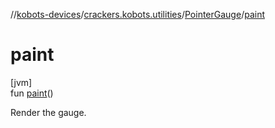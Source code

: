 //[kobots-devices](../../../index.md)/[crackers.kobots.utilities](../index.md)/[PointerGauge](index.md)/[paint](paint.md)

# paint

[jvm]\
fun [paint](paint.md)()

Render the gauge.
